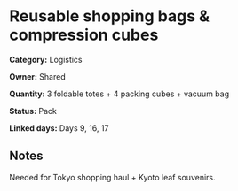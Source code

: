 # Reusable shopping bags & compression cubes

**Category:** Logistics

**Owner:** Shared

**Quantity:** 3 foldable totes + 4 packing cubes + vacuum bag

**Status:** Pack

**Linked days:** Days 9, 16, 17

## Notes
Needed for Tokyo shopping haul + Kyoto leaf souvenirs.
